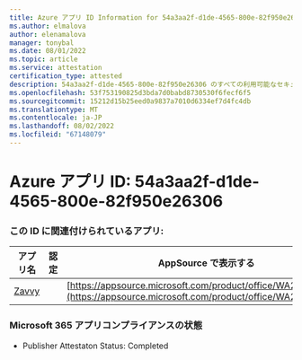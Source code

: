 ```yaml
---
title: Azure アプリ ID Information for 54a3aa2f-d1de-4565-800e-82f950e26306
ms.author: elmalova
author: elenamalova
manager: tonybal
ms.date: 08/01/2022
ms.topic: article
ms.service: attestation
certification_type: attested
description: 54a3aa2f-d1de-4565-800e-82f950e26306 のすべての利用可能なセキュリティとコンプライアンス情報。
ms.openlocfilehash: 53f753190825d3bda7d0babd8730530f6fecf6f5
ms.sourcegitcommit: 15212d15b25eed0a9837a7010d6334ef7d4fc4db
ms.translationtype: MT
ms.contentlocale: ja-JP
ms.lasthandoff: 08/02/2022
ms.locfileid: "67148079"
---
```

# <a name="azure-app-id-54a3aa2f-d1de-4565-800e-82f950e26306"></a>Azure アプリ ID: 54a3aa2f-d1de-4565-800e-82f950e26306


### <a name="apps-associated-with-this-id"></a>この ID に関連付けられているアプリ:
| **アプリ名** | **認定** | **AppSource で表示する** |
|--------------|---------------|-----------------------|
| [Zavvy](../forward/WA200003965.md) |  | [https://appsource.microsoft.com/product/office/WA200003965](https://appsource.microsoft.com/product/office/WA200003965) |

### <a name="microsoft-365-app-compliance-status"></a>Microsoft 365 アプリコンプライアンスの状態
- Publisher Attestaton Status: Completed
